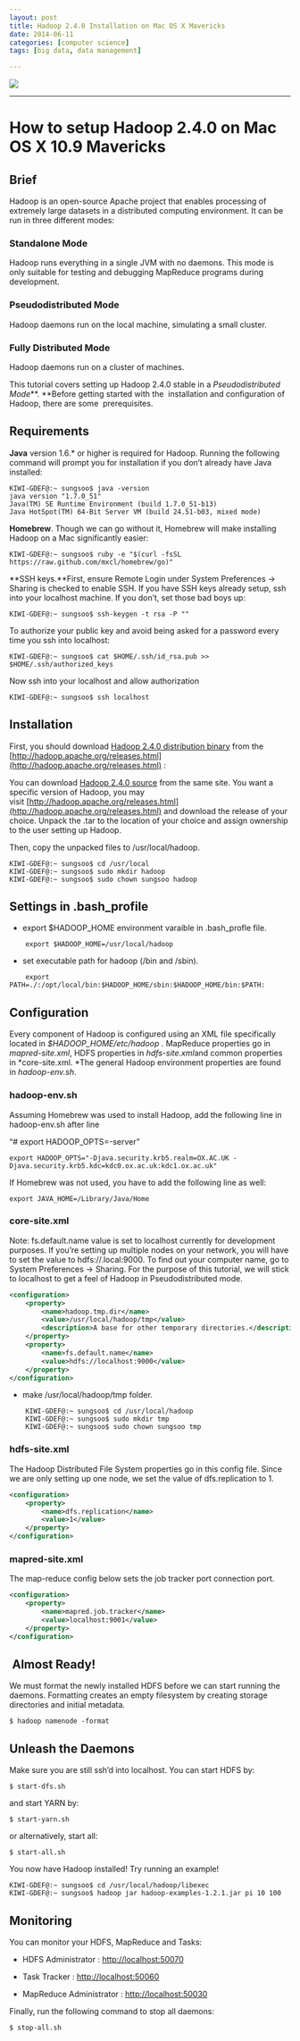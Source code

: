 ```yaml
---
layout: post
title: Hadoop 2.4.0 Installation on Mac OS X Mavericks
date: 2014-06-11
categories: [computer science]
tags: [big data, data management]

---
```


[![](http://sungsoo.github.com/images/hate-big-data.png)](http://sungsoo.github.com/images/hate-big-data.png)

---

# How to setup Hadoop 2.4.0 on Mac OS X 10.9 Mavericks 



Brief
-----

Hadoop is an open-source Apache project that enables processing of
extremely large datasets in a distributed computing environment. It can
be run in three different modes:

### Standalone Mode

Hadoop runs everything in a single JVM with no daemons. This mode is
only suitable for testing and debugging MapReduce programs during
development.

### Pseudodistributed Mode

Hadoop daemons run on the local machine, simulating a small cluster.

### Fully Distributed Mode

Hadoop daemons run on a cluster of machines.

This tutorial covers setting up Hadoop 2.4.0 stable in
a *Pseudodistributed Mode***. **Before getting started with the
 installation and configuration of Hadoop, there are some
 prerequisites.

Requirements
------------

**Java** version 1.6.* or higher is required for Hadoop. Running the
following command will prompt you for installation if you don’t already
have Java installed:

```
KIWI-GDEF@:~ sungsoo$ java -version
java version "1.7.0_51"
Java(TM) SE Runtime Environment (build 1.7.0_51-b13)
Java HotSpot(TM) 64-Bit Server VM (build 24.51-b03, mixed mode)
```

**Homebrew**. Though we can go without it, Homebrew will make installing
Hadoop on a Mac significantly easier:


```
KIWI-GDEF@:~ sungsoo$ ruby -e "$(curl -fsSL https://raw.github.com/mxcl/homebrew/go)"
```

**SSH keys.**First, ensure Remote Login under System Preferences ->
Sharing is checked to enable SSH. If you have SSH keys already setup,
ssh into your localhost machine. If you don’t, set those bad boys up:

	KIWI-GDEF@:~ sungsoo$ ssh-keygen -t rsa -P ""

To authorize your public key and avoid being asked for a password every
time you ssh into localhost:

	KIWI-GDEF@:~ sungsoo$ cat $HOME/.ssh/id_rsa.pub >> $HOME/.ssh/authorized_keys

Now ssh into your localhost and allow authorization

	KIWI-GDEF@:~ sungsoo$ ssh localhost


Installation
------------

First, you should download [Hadoop 2.4.0 distribution binary](http://apache.tt.co.kr/hadoop/common/hadoop-2.4.0/hadoop-2.4.0.tar.gz) from the [http://hadoop.apache.org/releases.html](http://hadoop.apache.org/releases.html) :

You can download [Hadoop 2.4.0 source](http://apache.tt.co.kr/hadoop/common/hadoop-2.4.0/hadoop-2.4.0-src.tar.gz) from the same site.
You want a specific version of
Hadoop, you may visit [http://hadoop.apache.org/releases.html](http://hadoop.apache.org/releases.html) and
download the release of your choice. Unpack the .tar to the location of
your choice and assign ownership to the user setting up Hadoop.

Then, copy the unpacked files to /usr/local/hadoop.

	KIWI-GDEF@:~ sungsoo$ cd /usr/local
	KIWI-GDEF@:~ sungsoo$ sudo mkdir hadoop
	KIWI-GDEF@:~ sungsoo$ sudo chown sungsoo hadoop

Settings in .bash_profile	
---

* export $HADOOP_HOME environment varaible in .bash_profle file.

```
	export $HADOOP_HOME=/usr/local/hadoop
```	
	
* set executable path for hadoop (/bin and /sbin).

```
	export PATH=./:/opt/local/bin:$HADOOP_HOME/sbin:$HADOOP_HOME/bin:$PATH:
```


Configuration
-------------

Every component of Hadoop is configured using an XML file specifically
located in *$HADOOP_HOME/etc/hadoop* . MapReduce
properties go in *mapred-site.xml*, HDFS properties in
*hdfs-site.xml*and common properties in *core-site.xml. *The general
Hadoop environment properties are found in *hadoop-env.sh*.

### **hadoop-env.sh**

Assuming Homebrew was used to install Hadoop, add the following line in
hadoop-env.sh after line

“# export HADOOP_OPTS=-server”

	export HADOOP_OPTS="-Djava.security.krb5.realm=OX.AC.UK -Djava.security.krb5.kdc=kdc0.ox.ac.uk:kdc1.ox.ac.uk"

 
If Homebrew was not used, you have to add the following line as well:

	export JAVA_HOME=/Library/Java/Home



### **core-site.xml**

Note: fs.default.name value is set to localhost currently for
development purposes. If you’re setting up multiple nodes on your
network, you will have to set the value to
hdfs://<ComputerName>.local:9000. To find out your computer name, go
to System Preferences -> Sharing. For the purpose of this tutorial, we
will stick to localhost to get a feel of Hadoop in Pseudodistributed
mode.

```xml
<configuration> 
	<property> 
		<name>hadoop.tmp.dir</name>
		<value>/usr/local/hadoop/tmp</value> 
		<description>A base for other temporary directories.</description> 
	</property> 
	<property>
		<name>fs.default.name</name>
		<value>hdfs://localhost:9000</value> 
	</property>
</configuration>
```

* make /usr/local/hadoop/tmp folder.

```
	KIWI-GDEF@:~ sungsoo$ cd /usr/local/hadoop
	KIWI-GDEF@:~ sungsoo$ sudo mkdir tmp	
	KIWI-GDEF@:~ sungsoo$ sudo chown sungsoo tmp
```

### **hdfs-site.xml**

The Hadoop Distributed File System properties go in this config file.
Since we are only setting up one node, we set the value of
dfs.replication to 1.

```xml
<configuration> 
	<property> 
		<name>dfs.replication</name>
		<value>1</value> 
	</property> 
</configuration>
```


### **mapred-site.xml**

The map-reduce config below sets the job tracker port connection port.

```xml
<configuration> 
	<property> 
		<name>mapred.job.tracker</name>
		<value>localhost:9001</value> 
	</property> 
</configuration>
```


 Almost Ready!
--------------

We must format the newly installed HDFS before we can start running the
daemons. Formatting creates an empty filesystem by creating storage
directories and initial metadata.

	$ hadoop namenode -format


Unleash the Daemons
-------------------

Make sure you are still ssh’d into localhost. You can start HDFS by:

	$ start-dfs.sh


and start YARN by:

	$ start-yarn.sh


or alternatively, start all:

	$ start-all.sh



You now have Hadoop installed! Try running an example!

	KIWI-GDEF@:~ sungsoo$ cd /usr/local/hadoop/libexec
	KIWI-GDEF@:~ sungsoo$ hadoop jar hadoop-examples-1.2.1.jar pi 10 100


Monitoring
-----------

You can monitor your HDFS, MapReduce and Tasks:

* HDFS Administrator : [http://localhost:50070](http://localhost:50070)

* Task Tracker : [http://localhost:50060](http://localhost:50060)

* MapReduce Administrator : [http://localhost:50030](http://localhost:50030)

Finally, run the following command to stop all daemons:

	$ stop-all.sh

